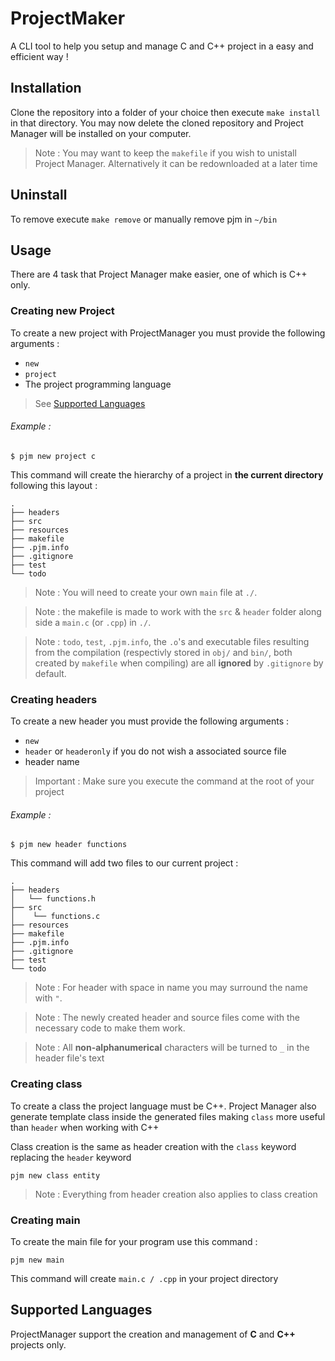 # ProjectMaker
A CLI tool to help you setup and manage C and C++ project in a easy and efficient way !

## Installation
Clone the repository into a folder of your choice then execute `make install` in that directory.
You may now delete the cloned repository and Project Manager will be installed on your computer.

> Note : You may want to keep the `makefile` if you wish to unistall Project Manager. Alternatively it can be redownloaded at a later time

## Uninstall
To remove execute `make remove` or manually remove pjm in `~/bin`

## Usage

There are 4 task that Project Manager make easier, one of which is C++ only.

### Creating new Project

To create a new project with ProjectManager you must provide the following arguments :
- `new` 
- `project`
- The project programming language
> See [Supported Languages](#supported-languages)

###### Example :
```
$ pjm new project c
``` 

This command will create the hierarchy of a project in **the current directory** following this layout :

```
.
├── headers
├── src
├── resources
├── makefile
├── .pjm.info
├── .gitignore 
├── test
└── todo
```

> Note : You will need to create your own `main` file at `./`.

> Note : the makefile is made to work with the `src` & `header` folder along side a `main.c` (or `.cpp`) in `./`.

> Note : `todo`, `test`, `.pjm.info`, the `.o`'s and executable files resulting from the compilation (respectivly stored in `obj/` and `bin/`, both created by `makefile` when compiling) are all **ignored** by `.gitignore` by default.

### Creating headers

To create a new header you must provide the following arguments :
- `new`
- `header` or `headeronly` if you do not wish a associated source file
- header name

> Important : Make sure you execute the command at the root of your project

###### Example :
```
$ pjm new header functions
```
This command will add two files to our current project :

```
.
├── headers
│   └── functions.h
├── src
│    └── functions.c
├── resources
├── makefile
├── .pjm.info
├── .gitignore 
├── test
└── todo
```

> Note : For header with space in name you may surround the name with `"`.

> Note : The newly created header and source files come with the necessary code to make them work.

> Note : All **non-alphanumerical** characters will be turned to `_` in the header file's text

### Creating class

To create a class the project language must be C++.
Project Manager also generate template class inside the generated files making `class` more useful than `header` when working with C++

Class creation is the same as header creation with the `class` keyword replacing the `header` keyword

`pjm new class entity`

> Note : Everything from header creation also applies to class creation
### Creating main

To create the main file for your program use this command :

```
pjm new main
```

This command will create `main.c / .cpp` in your project directory

## Supported Languages
 
ProjectManager support the creation and management of **C** and **C++** projects only.